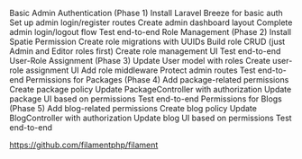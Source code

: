 Basic Admin Authentication (Phase 1)
Install Laravel Breeze for basic auth
Set up admin login/register routes
Create admin dashboard layout
Complete admin login/logout flow
Test end-to-end
Role Management (Phase 2)
Install Spatie Permission
Create role migrations with UUIDs
Build role CRUD (just Admin and Editor roles first)
Create role management UI
Test end-to-end
User-Role Assignment (Phase 3)
Update User model with roles
Create user-role assignment UI
Add role middleware
Protect admin routes
Test end-to-end
Permissions for Packages (Phase 4)
Add package-related permissions
Create package policy
Update PackageController with authorization
Update package UI based on permissions
Test end-to-end
Permissions for Blogs (Phase 5)
Add blog-related permissions
Create blog policy
Update BlogController with authorization
Update blog UI based on permissions
Test end-to-end




https://github.com/filamentphp/filament